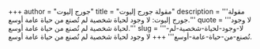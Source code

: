 +++
author = "جورج إليوت"
title = "مقولة جورج إليوت"
description = '''مقولة جورج إليوت: لا وجود لحياة شخصية لم تُصنع من حياة عامة أوسع.'''
quote = '''لا وجود لحياة شخصية لم تُصنع من حياة عامة أوسع.'''
slug = '''لا-وجود-لحياة-شخصية-لم-تُصنع-من-حياة-عامة-أوسع'''
+++
لا وجود لحياة شخصية لم تُصنع من حياة عامة أوسع.
